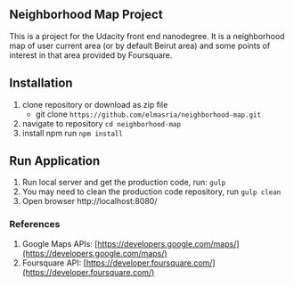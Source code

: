 ## Neighborhood Map Project

This is a project for the Udacity front end nanodegree. It is a neighborhood map of user current area (or by default Beirut area) and some points of interest in that area provided by Foursquare.

## Installation

1. clone repository or download as zip file
    * git clone ``` https://github.com/elmasria/neighborhood-map.git ```
2. navigate to repository ``` cd neighborhood-map ```
3. install npm run ``` npm install ```

## Run Application

1. Run local server and get the production code, run: ``` gulp ```
2. You may need to clean the production code repository, run ``` gulp clean ```
3. Open browser http://localhost:8080/


### References
 1. Google Maps APIs: [https://developers.google.com/maps/](https://developers.google.com/maps/)
 2. Foursquare API: [https://developer.foursquare.com/](https://developer.foursquare.com/)